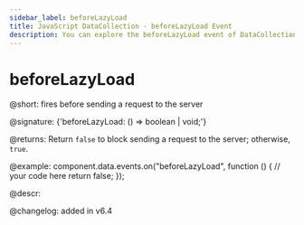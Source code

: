 ```yaml
---
sidebar_label: beforeLazyLoad
title: JavaScript DataCollection - beforeLazyLoad Event 
description: You can explore the beforeLazyLoad event of DataCollection in the documentation of the DHTMLX JavaScript UI library. Browse developer guides and API reference, try out code examples and live demos, and download a free 30-day evaluation version of DHTMLX Suite 7.
---
```


# beforeLazyLoad

@short: fires before sending a request to the server

@signature: {'beforeLazyLoad: () => boolean | void;'}

@returns:
Return `false` to block sending a request to the server; otherwise, `true`.

@example:
component.data.events.on("beforeLazyLoad", function () {
    // your code here
    return false;
});

@descr:

@changelog:
added in v6.4

[comment]: # (@relatedapi: data_collection/api/datacollection_afterlazyload_event.md)

[comment]: # (@related: helpers/lazydataproxy.md)
